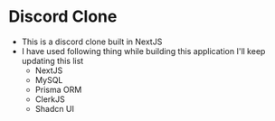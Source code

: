 # Discord Clone

- This is a discord clone built in NextJS
- I have used following thing while building this application I'll keep updating this list
  - NextJS
  - MySQL
  - Prisma ORM
  - ClerkJS
  - Shadcn UI